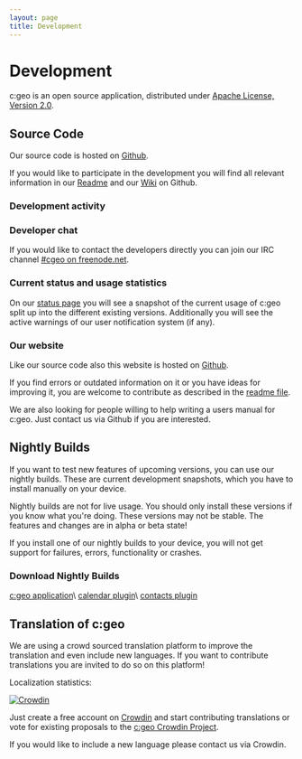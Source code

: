 ```yaml
---
layout: page
title: Development
---
```


# Development

c:geo is an open source application, distributed under [Apache License, Version 2.0](http://www.apache.org/licenses/LICENSE-2.0).

## Source Code

Our source code is hosted on [Github](https://github.com/cgeo/cgeo).

If you would like to participate in the development you will find all relevant information in our [Readme](https://github.com/cgeo/cgeo/blob/master/README.md) and our [Wiki](https://github.com/cgeo/cgeo/wiki) on Github.


### Development activity
<div class="openhub"><script type="text/javascript" src="http://www.openhub.net/p/585421/widgets/project_basic_stats.js"></script></div>

### Developer chat

If you would like to contact the developers directly you can join our IRC channel [#cgeo on freenode.net](https://webchat.freenode.net/?channels=%23cgeo).

### Current status and usage statistics

On our [status page](/status.html) you will see a snapshot of the current usage of c:geo split up into the different existing versions.
Additionally you will see the active warnings of our user notification system (if any).

### Our website

Like our source code also this website is hosted on [Github](https://github.com/cgeo/cgeo.github.io).

If you find errors or outdated information on it or you have ideas for improving it, you are welcome to contribute as described in the [readme file](https://github.com/cgeo/cgeo.github.io/blob/master/README.md).

We are also looking for people willing to help writing a users manual for c:geo. Just contact us via Github if you are interested.

## Nightly Builds

If you want to test new features of upcoming versions, you can use our nightly builds. These are current development snapshots, which you have to install manually on your device.

Nightly builds are not for live usage. You should only install these versions if you know what you're doing. These versions may not be stable. The features and changes are in alpha or beta state!

If you install one of our nightly builds to your device, you will not get support for failures, errors, functionality or crashes.


### Download Nightly Builds

[c:geo application](http://download.cgeo.org/cgeo-nightly.apk)\\
[calendar plugin](http://download.cgeo.org/cgeo-calendar-nightly.apk)\\
[contacts plugin](http://download.cgeo.org/cgeo-contacts-nightly.apk)

## Translation of c:geo

We are using a crowd sourced translation platform to improve the translation and even include new languages.
If you want to contribute translations you are invited to do so on this platform!

Localization statistics:

[![Crowdin](https://d322cqt584bo4o.cloudfront.net/cgeo/localized.png)](https://crowdin.com/project/cgeo)

Just create a free account on [Crowdin](https://crowdin.com/) and start contributing translations or vote for existing proposals to the [c:geo Crowdin Project](https://crowdin.com/project/cgeo).

If you would like to include a new language please contact us via Crowdin.

